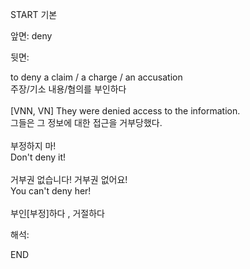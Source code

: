 START
기본

앞면:
deny


뒷면:
<div>to deny a claim / a charge / an accusation </div><div>주장/기소 내용/혐의를 부인하다</div><div><br></div><div><div>[VNN, VN] They were denied access to the information. </div><div>그들은 그 정보에 대한 접근을 거부당했다.</div></div><div><br></div><div><div><div>부정하지 마!</div></div><div><div>Don't deny it!</div></div></div><div><br></div><div><div><div>거부권 없습니다! 거부권 없어요!</div></div><div><div>You can't deny her!</div></div></div><div><br></div><div>부인[부정]하다 , 거절하다</div>


해석:

END